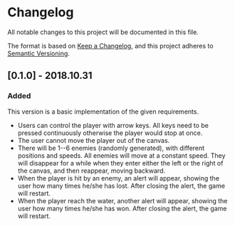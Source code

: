 # Changelog

All notable changes to this project will be documented in this file.

The format is based on [Keep a Changelog](https://keepachangelog.com/en/1.0.0/),
and this project adheres to [Semantic Versioning](https://semver.org/spec/v2.0.0.html).

## [0.1.0] - 2018.10.31

### Added

This version is a basic implementation of the given requirements.

- Users can control the player with arrow keys. All keys need to be pressed continuously otherwise the player would stop at once.
- The user cannot move the player out of the canvas.
- There will be 1--6 enemies (randomly generated), with different positions and speeds. All enemies will move at a constant speed. They will disappear for a while when they enter either the left or the right of the canvas, and then reappear, moving backward.
- When the player is hit by an enemy, an alert will appear, showing the user how many times he/she has lost. After closing the alert, the game will restart.
- When the player reach the water, another alert will appear, showing the user how many times he/she has won. After closing the alert, the game will restart.